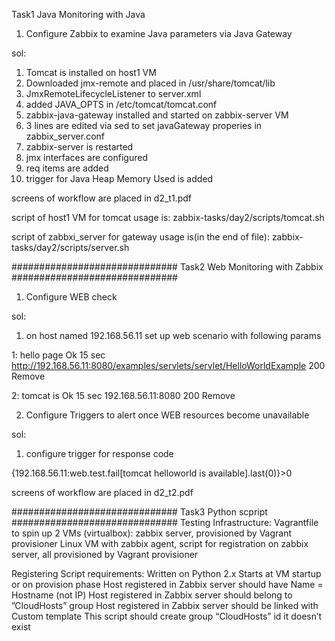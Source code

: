 Task1
Java Monitoring with Java

1. Configure Zabbix to examine Java parameters via Java Gateway

sol: 
1. Tomcat is installed on host1 VM
2. Downloaded jmx-remote and placed in /usr/share/tomcat/lib
3. JmxRemoteLifecycleListener to server.xml
4. added JAVA_OPTS in /etc/tomcat/tomcat.conf
5. zabbix-java-gateway installed and started on zabbix-server VM
6. 3 lines are edited via sed to set javaGateway properies in zabbix_server.conf
7. zabbix-server is restarted
8. jmx interfaces are configured 
9. req items are added
10. trigger for Java Heap Memory Used is added


screens of workflow are placed in d2_t1.pdf

script of host1 VM  for tomcat usage is: zabbix-tasks/day2/scripts/tomcat.sh

script of zabbxi_server for gateway usage is(in the end of file): zabbix-tasks/day2/scripts/server.sh


##############################
Task2 
Web Monitoring with Zabbix
##############################
1. Configure WEB check

sol:
1. on host named 192.168.56.11 set up web scenario with following params

1:	hello page Ok	15 sec	http://192.168.56.11:8080/examples/servlets/servlet/HelloWorldExample		200	Remove

2:	tomcat is Ok	15 sec	192.168.56.11:8080															200	Remove

2. Configure Triggers to alert once WEB resources become unavailable

sol:
1. configure trigger for response code

{192.168.56.11:web.test.fail[tomcat helloworld is available].last(0)}>0

screens of workflow are placed in d2_t2.pdf




##############################
Task3 
Python scpript
##############################
Testing Infrastructure:
	Vagrantfile to spin up 2 VMs (virtualbox):
	zabbix server, provisioned by Vagrant provisioner
	Linux VM with zabbix agent, script for registration on zabbix server, all provisioned by Vagrant provisioner

Registering Script requirements:
	Written on Python 2.x
	Starts at VM startup or on provision phase
	Host registered in Zabbix server should have Name = Hostname (not IP)
	Host registered in Zabbix server should belong to ”CloudHosts” group
	Host registered in Zabbix server should be linked with Custom template
	This script should create group “CloudHosts” id it doesn’t exist
